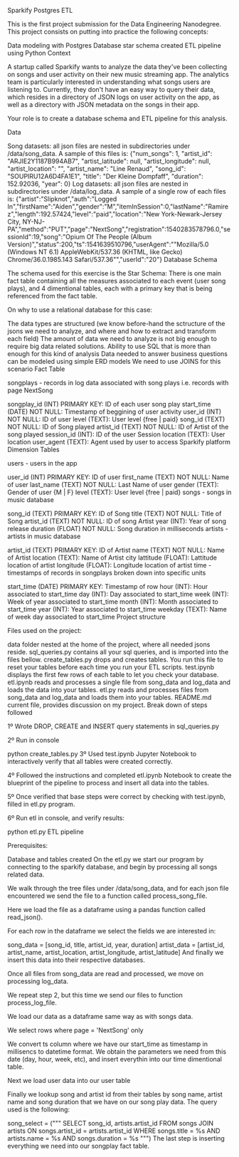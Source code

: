 Sparkify Postgres ETL

This is the first project submission for the Data Engineering Nanodegree. This project consists on putting into practice the following concepts:

Data modeling with Postgres
Database star schema created
ETL pipeline using Python
Context

A startup called Sparkify wants to analyze the data they've been collecting on songs and user activity on their new music streaming app. The analytics team is particularly interested in understanding what songs users are listening to. Currently, they don't have an easy way to query their data, which resides in a directory of JSON logs on user activity on the app, as well as a directory with JSON metadata on the songs in their app.

Your role is to create a database schema and ETL pipeline for this analysis.

Data

Song datasets: all json files are nested in subdirectories under /data/song_data. A sample of this files is:
{"num_songs": 1, "artist_id": "ARJIE2Y1187B994AB7", "artist_latitude": null, "artist_longitude": null, "artist_location": "", "artist_name": "Line Renaud", "song_id": "SOUPIRU12A6D4FA1E1", "title": "Der Kleine Dompfaff", "duration": 152.92036, "year": 0}
Log datasets: all json files are nested in subdirectories under /data/log_data. A sample of a single row of each files is:
{"artist":"Slipknot","auth":"Logged In","firstName":"Aiden","gender":"M","itemInSession":0,"lastName":"Ramirez","length":192.57424,"level":"paid","location":"New York-Newark-Jersey City, NY-NJ-PA","method":"PUT","page":"NextSong","registration":1540283578796.0,"sessionId":19,"song":"Opium Of The People (Album Version)","status":200,"ts":1541639510796,"userAgent":"\"Mozilla\/5.0 (Windows NT 6.1) AppleWebKit\/537.36 (KHTML, like Gecko) Chrome\/36.0.1985.143 Safari\/537.36\"","userId":"20"}
Database Schema

The schema used for this exercise is the Star Schema: There is one main fact table containing all the measures associated to each event (user song plays), and 4 dimentional tables, each with a primary key that is being referenced from the fact table.

On why to use a relational database for this case:

The data types are structured (we know before-hand the sctructure of the jsons we need to analyze, and where and how to extract and transform each field)
The amount of data we need to analyze is not big enough to require big data related solutions.
Ability to use SQL that is more than enough for this kind of analysis
Data needed to answer business questions can be modeled using simple ERD models
We need to use JOINS for this scenario
Fact Table

songplays - records in log data associated with song plays i.e. records with page NextSong

songplay_id (INT) PRIMARY KEY: ID of each user song play
start_time (DATE) NOT NULL: Timestamp of beggining of user activity
user_id (INT) NOT NULL: ID of user
level (TEXT): User level {free | paid}
song_id (TEXT) NOT NULL: ID of Song played
artist_id (TEXT) NOT NULL: ID of Artist of the song played
session_id (INT): ID of the user Session
location (TEXT): User location
user_agent (TEXT): Agent used by user to access Sparkify platform
Dimension Tables

users - users in the app

user_id (INT) PRIMARY KEY: ID of user
first_name (TEXT) NOT NULL: Name of user
last_name (TEXT) NOT NULL: Last Name of user
gender (TEXT): Gender of user {M | F}
level (TEXT): User level {free | paid}
songs - songs in music database

song_id (TEXT) PRIMARY KEY: ID of Song
title (TEXT) NOT NULL: Title of Song
artist_id (TEXT) NOT NULL: ID of song Artist
year (INT): Year of song release
duration (FLOAT) NOT NULL: Song duration in milliseconds
artists - artists in music database

artist_id (TEXT) PRIMARY KEY: ID of Artist
name (TEXT) NOT NULL: Name of Artist
location (TEXT): Name of Artist city
lattitude (FLOAT): Lattitude location of artist
longitude (FLOAT): Longitude location of artist
time - timestamps of records in songplays broken down into specific units

start_time (DATE) PRIMARY KEY: Timestamp of row
hour (INT): Hour associated to start_time
day (INT): Day associated to start_time
week (INT): Week of year associated to start_time
month (INT): Month associated to start_time
year (INT): Year associated to start_time
weekday (TEXT): Name of week day associated to start_time
Project structure

Files used on the project:

data folder nested at the home of the project, where all needed jsons reside.
sql_queries.py contains all your sql queries, and is imported into the files bellow.
create_tables.py drops and creates tables. You run this file to reset your tables before each time you run your ETL scripts.
test.ipynb displays the first few rows of each table to let you check your database.
etl.ipynb reads and processes a single file from song_data and log_data and loads the data into your tables.
etl.py reads and processes files from song_data and log_data and loads them into your tables.
README.md current file, provides discussion on my project.
Break down of steps followed

1º Wrote DROP, CREATE and INSERT query statements in sql_queries.py

2º Run in console

python create_tables.py
3º Used test.ipynb Jupyter Notebook to interactively verify that all tables were created correctly.

4º Followed the instructions and completed etl.ipynb Notebook to create the blueprint of the pipeline to process and insert all data into the tables.

5º Once verified that base steps were correct by checking with test.ipynb, filled in etl.py program.

6º Run etl in console, and verify results:

python etl.py
ETL pipeline

Prerequisites:

Database and tables created
On the etl.py we start our program by connecting to the sparkify database, and begin by processing all songs related data.

We walk through the tree files under /data/song_data, and for each json file encountered we send the file to a function called process_song_file.

Here we load the file as a dataframe using a pandas function called read_json().

For each row in the dataframe we select the fields we are interested in:

song_data = [song_id, title, artist_id, year, duration]
 artist_data = [artist_id, artist_name, artist_location, artist_longitude, artist_latitude]
And finally we insert this data into their respective databases.

Once all files from song_data are read and processed, we move on processing log_data.

We repeat step 2, but this time we send our files to function process_log_file.

We load our data as a dataframe same way as with songs data.

We select rows where page = 'NextSong' only

We convert ts column where we have our start_time as timestamp in millisencs to datetime format. We obtain the parameters we need from this date (day, hour, week, etc), and insert everythin into our time dimentional table.

Next we load user data into our user table

Finally we lookup song and artist id from their tables by song name, artist name and song duration that we have on our song play data. The query used is the following:

song_select = ("""
    SELECT song_id, artists.artist_id
    FROM songs JOIN artists ON songs.artist_id = artists.artist_id
    WHERE songs.title = %s
    AND artists.name = %s
    AND songs.duration = %s
""")
The last step is inserting everything we need into our songplay fact table.
